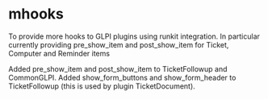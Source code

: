 # mhooks
To provide more hooks to GLPI plugins using runkit integration.
In particular currently providing pre_show_item and post_show_item for Ticket, Computer and Reminder items

Added pre_show_item and post_show_item to TicketFollowup and CommonGLPI.
Added show_form_buttons and show_form_header to TicketFollowup (this is used by plugin TicketDocument).

